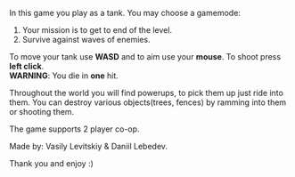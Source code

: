 In this game you play as a tank. You may choose a gamemode:
1. Your mission is to get to end of the level.
2. Survive against waves of enemies.

To move your tank use **WASD** and to aim use your **mouse**.
To shoot press **left click**.<br>
**WARNING**: You die in **one** hit.


Throughout the world you will find powerups, to pick them up just ride into them.
You can destroy various objects(trees, fences) by ramming into them or shooting them.

The game supports 2 player co-op.

Made by:
Vasily Levitskiy & Daniil Lebedev.

Thank you and enjoy :)

